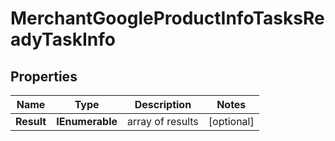 # MerchantGoogleProductInfoTasksReadyTaskInfo


## Properties

| Name | Type | Description | Notes |
|------------ | ------------- | ------------- | -------------|
**Result** | **IEnumerable<MerchantGoogleProductInfoTasksReadyResultInfo>** | array of results |[optional]|